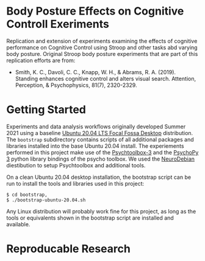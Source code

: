 # Body Posture Effects on Cognitive Controll Exeriments

Replication and extension of experiments examining the effects of
cognitive performance on Cognitive Control using Stroop and other
tasks abd varying body posture.  Original Stroop body posture
experiments that are part of this replication efforts are from:

- Smith, K. C., Davoli, C. C., Knapp, W. H., & Abrams,
  R. A. (2019). Standing enhances cognitive control and alters visual
  search. Attention, Perception, & Psychophysics, 81(7), 2320-2329.


# Getting Started

Experiments and data analysis workflows originally developed
Summer 2021 using a baseline 
[Ubuntu 20.04 LTS Focal Fossa Desktop](https://releases.ubuntu.com/20.04/)
distribution.  The `bootstrap` subdirectory contains
scripts of all additional packages and libraries installed into
the base Ubuntu 20.04 install.  The experiements performed
in this project make use of the 
[Psychtoolbox-3](http://psychtoolbox.org)
and the
[PsychoPy 3](https://www.psychopy.org/)
python library bindings of the psycho toolbox.  We used
the [NeuroDebian](http://neuro.debian.net/pkgs/octave-psychtoolbox-3.html)
diestibution to setup Psychtoolbox and additional tools.

On a clean Ubuntu 20.04 desktop installation, the bootstrap
script can be run to install the tools and libraries used
in this project:

```
$ cd bootstrap,
$ ./bootstrap-ubuntu-20.04.sh
```

Any Linux distribution will probably work fine for this project,
as long as the tools or equivalents shown in the bootstrap
script are installed and available.

# Reproducable Research
